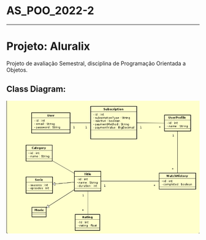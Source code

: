 # AS_POO_2022-2

____

#  Projeto: Aluralix
Projeto de avaliação Semestral, disciplina de Programação Orientada a Objetos.

## Class Diagram:

![](Documentation/ClassDiagram.png)
